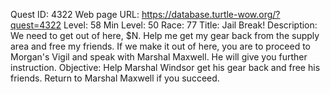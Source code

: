 Quest ID: 4322
Web page URL: https://database.turtle-wow.org/?quest=4322
Level: 58
Min Level: 50
Race: 77
Title: Jail Break!
Description: We need to get out of here, $N. Help me get my gear back from the supply area and free my friends. If we make it out of here, you are to proceed to Morgan's Vigil and speak with Marshal Maxwell. He will give you further instruction.
Objective: Help Marshal Windsor get his gear back and free his friends. Return to Marshal Maxwell if you succeed.
